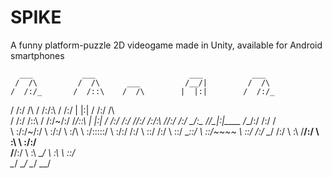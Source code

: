 # SPIKE
A funny platform-puzzle 2D videogame made in Unity, available for Android smartphones



      ___           ___                     ___           ___     
     /  /\         /  /\      ___          /__/|         /  /\    
    /  /:/_       /  /::\    /  /\        |  |:|        /  /:/_   
   /  /:/ /\     /  /:/\:\  /  /:/        |  |:|       /  /:/ /\  
  /  /:/ /::\   /  /:/~/:/ /__/::\      __|  |:|      /  /:/ /:/_ 
 /__/:/ /:/\:\ /__/:/ /:/  \__\/\:\__  /__/\_|:|____ /__/:/ /:/ /\
 \  \:\/:/~/:/ \  \:\/:/      \  \:\/\ \  \:\/:::::/ \  \:\/:/ /:/
  \  \::/ /:/   \  \::/        \__\::/  \  \::/~~~~   \  \::/ /:/ 
   \__\/ /:/     \  \:\        /__/:/    \  \:\        \  \:\/:/  
     /__/:/       \  \:\       \__\/      \  \:\        \  \::/   
     \__\/         \__\/                   \__\/         \__\/    
                                   

                                   
